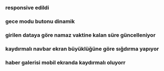  
 ### responsive edildi
  ### gece modu butonu dinamik
  ### girilen dataya göre namaz vaktine kalan süre güncelleniyor
  ### kaydırmalı navbar ekran büyüklüğüne göre sığdırma yapıyor
  ### haber galerisi mobil ekranda kaydırmalı oluyorr